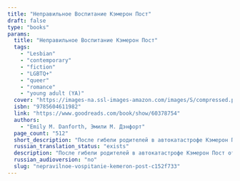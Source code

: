 ```yaml
---
title: "Неправильное Воспитание Кэмерон Пост"
draft: false
type: "books"
params:
  title: "Неправильное Воспитание Кэмерон Пост"
  tags:
    - "Lesbian"
    - "contemporary"
    - "fiction"
    - "LGBTQ+"
    - "queer"
    - "romance"
    - "young adult (YA)"
  cover: "https://images-na.ssl-images-amazon.com/images/S/compressed.photo.goodreads.com/books/1644399105i/60378754.jpg"
  isbn: "9785604611982"
  link: "https://www.goodreads.com/book/show/60378754"
  authors:
    - "Emily M. Danforth, Эмили М. Дэнфорт"
  page_count: "512"
  short_description: "После гибели родителей в автокатастрофе Кэмерон Пост отдают на попечение бабушки и набожной тети Рут. Вскоре в их городке появляется Коули Тейлор, с которой Кэмерон проводит все свое время."
  russian_translation_status: "exists"
  description: "После гибели родителей в автокатастрофе Кэмерон Пост отдают на попечение бабушки и набожной тети Рут. Вскоре в их городке появляется Коули Тейлор, с которой Кэмерон проводит все свое время. Однако Кэмерон быстро понимает, что испытывает к Коули не просто дружеские чувства. Узнав об их запретных отношениях, тетя Рут отправляет племянницу в религиозную школу, где Кэмерон предстоит не только найти новых друзей, но и многое понять о себе и о мире.По мотивам книги снят одноименный художественный фильм с Хлоей Грейс Мориц в главной роли, завоевавший главный приз на кинофестивале Sundance в 2018 году."
  russian_audioversion: "no"
  slug: "nepravilnoe-vospitanie-kemeron-post-c152f733"
---
```

